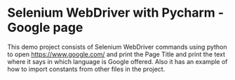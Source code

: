 # Selenium WebDriver with Pycharm - Google page

This demo project consists of Selenium WebDriver commands using python to open https://www.google.com/ and print the Page Title and print the text where it says in which language is Google offered.
Also it has an example of how to import constants from other files in the project.
